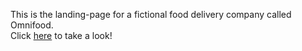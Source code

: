 This is the landing-page for a fictional food delivery company called Omnifood.  
Click [here](https://captaincustard.github.io/omnifood/) to take a look!
